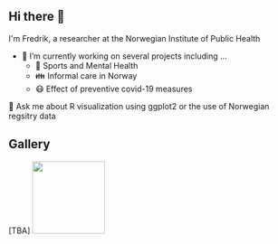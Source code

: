 ## Hi there 👋

I'm Fredrik, a researcher at the Norwegian Institute of Public Health

- 🔭 I’m currently working on several projects including ...
  - :basketball: Sports and Mental Health
  - :family: Informal care in Norway
  - :mask: Effect of preventive covid-19 measures 

💬 Ask me about R visualization using ggplot2 or the use of Norwegian regsitry data


## Gallery

[TBA]
<img src="MethiF/R_Categories/blob/main/categories.svg" width="128"/>

<!--
**MethiF/MethiF** is a ✨ _special_ ✨ repository because its `README.md` (this file) appears on your GitHub profile.

Here are some ideas to get you started:


- 🌱 I’m currently learning ...
- 👯 I’m looking to collaborate on ...
- 🤔 I’m looking for help with ...
- 💬 Ask me about ...
- 📫 How to reach me: ...
- 😄 Pronouns: ...
- ⚡ Fun fact: ...
-->
